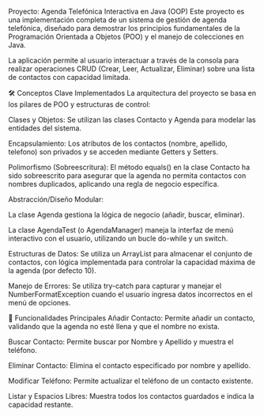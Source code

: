 Proyecto: Agenda Telefónica Interactiva en Java (OOP)
Este proyecto es una implementación completa de un sistema de gestión de agenda telefónica, diseñado para demostrar los principios fundamentales de la Programación Orientada a Objetos (POO) y el manejo de colecciones en Java.

La aplicación permite al usuario interactuar a través de la consola para realizar operaciones CRUD (Crear, Leer, Actualizar, Eliminar) sobre una lista de contactos con capacidad limitada.

🛠️ Conceptos Clave Implementados
La arquitectura del proyecto se basa en los pilares de POO y estructuras de control:

Clases y Objetos: Se utilizan las clases Contacto y Agenda para modelar las entidades del sistema.

Encapsulamiento: Los atributos de los contactos (nombre, apellido, telefono) son privados y se acceden mediante Getters y Setters.

Polimorfismo (Sobreescritura): El método equals() en la clase Contacto ha sido sobreescrito para asegurar que la agenda no permita contactos con nombres duplicados, aplicando una regla de negocio específica.

Abstracción/Diseño Modular:

La clase Agenda gestiona la lógica de negocio (añadir, buscar, eliminar).

La clase AgendaTest (o AgendaManager) maneja la interfaz de menú interactivo con el usuario, utilizando un bucle do-while y un switch.

Estructuras de Datos: Se utiliza un ArrayList para almacenar el conjunto de contactos, con lógica implementada para controlar la capacidad máxima de la agenda (por defecto 10).

Manejo de Errores: Se utiliza try-catch para capturar y manejar el NumberFormatException cuando el usuario ingresa datos incorrectos en el menú de opciones.

🚀 Funcionalidades Principales
Añadir Contacto: Permite añadir un contacto, validando que la agenda no esté llena y que el nombre no exista.

Buscar Contacto: Permite buscar por Nombre y Apellido y muestra el teléfono.

Eliminar Contacto: Elimina el contacto especificado por nombre y apellido.

Modificar Teléfono: Permite actualizar el teléfono de un contacto existente.

Listar y Espacios Libres: Muestra todos los contactos guardados e indica la capacidad restante.

